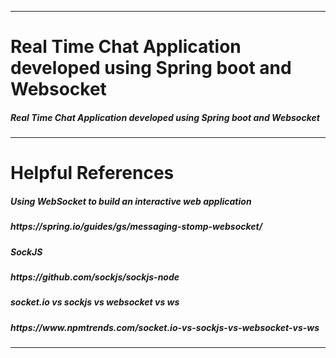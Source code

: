 --------------------------------------------------------------------------

# Real Time Chat Application developed using Spring boot and Websocket

<h5>Real Time Chat Application developed using Spring boot and Websocket</h5>

--------------------------------------------------------------------------

# Helpful References

<h5>Using WebSocket to build an interactive web application</h5>
<h5>https://spring.io/guides/gs/messaging-stomp-websocket/</h5>

<h5>SockJS</h5>
<h5>https://github.com/sockjs/sockjs-node</h5>

<h5>socket.io vs sockjs vs websocket vs ws</h5>
<h5>https://www.npmtrends.com/socket.io-vs-sockjs-vs-websocket-vs-ws</h5>

--------------------------------------------------------------------------
